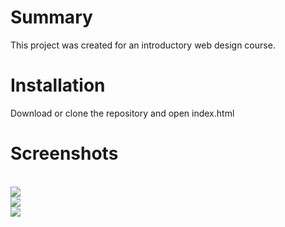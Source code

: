 # Summary
This project was created for an introductory web design course.

# Installation
Download or clone the repository and open index.html

# Screenshots

<p align="center'>
  <img src="https://i.imgur.com/crhk7BN.png">
  <br />
  <img src="https://i.imgur.com/anr0yxE.png">
  <br />
  <img src="https://i.imgur.com/kfCAqi2.png">
  <br />
  <img src="https://i.imgur.com/NPvi5YO.png">
</p>
